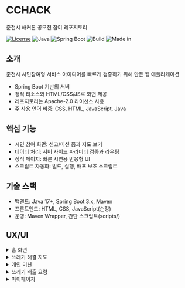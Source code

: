 # CCHACK
춘천시 해커톤 공모전 참여 레포지토리

[![License](https://img.shields.io/badge/License-Apache_2.0-blue.svg)](LICENSE)
![Java](https://img.shields.io/badge/Java-17+-red)
![Spring Boot](https://img.shields.io/badge/Spring%20Boot-3.x-green)
![Build](https://img.shields.io/badge/Build-Maven-lightgrey)
![Made in](https://img.shields.io/badge/Made%20in-Korea-black)

## 소개
춘천시 시민참여형 서비스 아이디어를 빠르게 검증하기 위해 만든 웹 애플리케이션
- Spring Boot 기반의 서버
- 정적 리소스와 HTML/CSS/JS로 화면 제공
- 레포지토리는 Apache-2.0 라이선스 사용
- 주 사용 언어 비중: CSS, HTML, JavaScript, Java

## 핵심 기능
- 시민 참여 화면: 신고/미션 폼과 지도 보기
- 데이터 처리: 서버 사이드 파라미터 검증과 라우팅
- 정적 페이지: 빠른 시연용 반응형 UI
- 스크립트 자동화: 빌드, 실행, 배포 보조 스크립트

## 기술 스택
- 백엔드: Java 17+, Spring Boot 3.x, Maven
- 프론트엔드: HTML, CSS, JavaScript(순정)
- 운영: Maven Wrapper, 간단 스크립트(scripts/)

## UX/UI
<details>
  <summary>홈 화면</summary>
  <p>
    <img src="img/KakaoTalk_20250905_232306353.png" alt="홈 화면" width="720">
  </p>
</details>

<details>
  <summary>쓰레기 해결 지도</summary>
  <p>
    <img src="img/KakaoTalk_20250905_232357184.png" alt="쓰레기 해결 지도 1" width="32%">
    <img src="img/KakaoTalk_20250905_232408484.png" alt="쓰레기 해결 지도 2" width="32%">
    <img src="img/KakaoTalk_20250905_232812436.png" alt="쓰레기 해결 지도 3" width="32%">
  </p>
  <p>
  
  https://github.com/user-attachments/assets/ef3aa03f-648e-4093-97ef-9fed2f4986c9
      

  https://github.com/user-attachments/assets/3e57e0ae-4721-4243-81a9-768770d9b445


  </p>
</details>

<details>
  <summary>개인 미션</summary>
  <p>
    <img src="img/KakaoTalk_20250905_235207077.png" alt="개인 미션 1" width="49%">
    <img src="img/KakaoTalk_20250905_234149589.png" alt="개인 미션 2" width="49%">
  </p>
  <p>
    <img src="img/KakaoTalk_20250905_234758801.png" alt="개인 미션 3" width="49%">
    <img src="img/KakaoTalk_20250905_235021447.png" alt="개인 미션 4" width="49%">
  </p>
</details>

<details>
  <summary>쓰레기 배출 요령</summary>
  <p>
    <img src="img/KakaoTalk_20250906_002129385.png" alt="쓰배요 1" width="49%">
    <img src="img/KakaoTalk_20250906_002138951.png" alt="쓰배요 2" width="49%">
  </p>
</details>

<details>
  <summary>마이페이지</summary>
  <p>
    <img src="img/KakaoTalk_20250905_232920918.png" alt="마이페이지 신고" width="49%">
    <img src="img/KakaoTalk_20250905_232928837.png" alt="마이페이지 해결" width="49%">
  </p>
</details>
